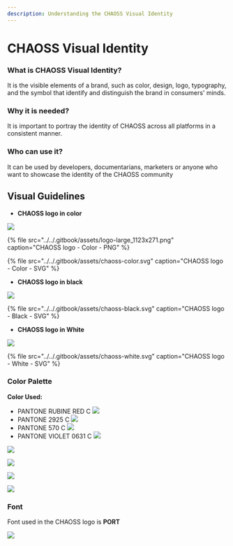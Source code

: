 ```yaml
---
description: Understanding the CHAOSS Visual Identity
---
```


# CHAOSS Visual Identity

### What is CHAOSS Visual Identity?

It is the visible elements of a brand, such as color, design, logo, typography, and the symbol that identify and distinguish the brand in consumers' minds.

### Why it is needed?

It is important to portray the identity of CHAOSS across all platforms in a consistent manner. 

### Who can use it?

It can be used by developers, documentarians, marketers or anyone who want to showcase the identity of the CHAOSS community

## Visual Guidelines

* **CHAOSS logo in color**

![](../../.gitbook/assets/logo-large_1123x271.png)

{% file src="../../.gitbook/assets/logo-large\_1123x271.png" caption="CHAOSS logo - Color - PNG" %}

{% file src="../../.gitbook/assets/chaoss-color.svg" caption="CHAOSS logo - Color - SVG" %}

* **CHAOSS logo in black**

![](../../.gitbook/assets/chaoss-black.svg)

{% file src="../../.gitbook/assets/chaoss-black.svg" caption="CHAOSS logo - Black - SVG" %}

* **CHAOSS logo in White**

![](../../.gitbook/assets/chaoss-white.png)

{% file src="../../.gitbook/assets/chaoss-white.svg" caption="CHAOSS logo - White - SVG" %}

### Color Palette

**Color Used:** 

* PANTONE RUBINE RED C ![](../../.gitbook/assets/r.png) 
* PANTONE 2925 C ![](../../.gitbook/assets/b.png) 
* PANTONE 570 C ![](../../.gitbook/assets/g.png) 
* PANTONE VIOLET 0631 C ![](../../.gitbook/assets/p.png) 

![](../../.gitbook/assets/chaoss-r.png)

![](../../.gitbook/assets/chaoss-b.png)

![](../../.gitbook/assets/chaoss-g.png)

![](../../.gitbook/assets/chaoss-p.png)

### Font

Font used in the CHAOSS logo is **PORT**

![](../../.gitbook/assets/chaoss-font.png)

